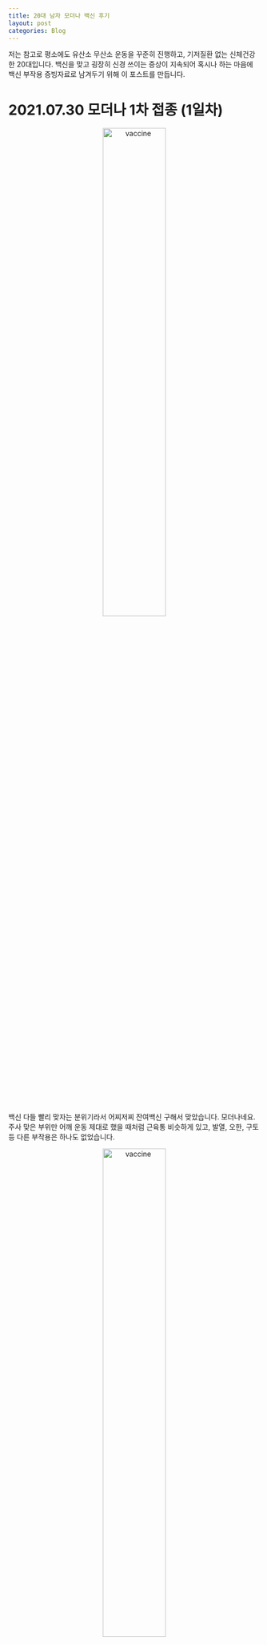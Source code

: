 ```yaml
---
title: 20대 남자 모더나 백신 후기
layout: post
categories: Blog
---
```


저는 참고로 평소에도 유산소 무산소 운동을 꾸준히 진행하고, 기저질환 없는 신체건강한 20대입니다. 백신을 맞고 굉장히 신경 쓰이는 증상이 지속되어 혹시나 하는 마음에 백신 부작용 증빙자료로 남겨두기 위해 이 포스트를 만듭니다.

# 2021.07.30 모더나 1차 접종 (1일차)

<p align="center">
    <img src = "https://user-images.githubusercontent.com/45442859/128324651-ee53e7e1-b7d1-45ca-8ab7-5701ea893dd3.jpg" alt = "vaccine" width = "50%" height = "50%"/>
</p>

백신 다들 빨리 맞자는 분위기라서 어찌저찌 잔여백신 구해서 맞았습니다. 모더나네요. 주사 맞은 부위만 어깨 운동 제대로 했을 때처럼 근육통 비슷하게 있고, 발열, 오한,
구토 등 다른 부작용은 하나도 없었습니다. 

<p align="center">
    <img src = "https://user-images.githubusercontent.com/45442859/128324660-fedc5945-de3b-45d1-b7e3-f57ad753cb70.jpg" alt = "vaccine" width = "50%" height = "50%"/>
</p>

# 2021.08.02 부작용 (3일차)

* 발열증상 없음
* 가슴 답답함 지속

주말에도 어깨 근육통이 가시질 않아서 운동 안하고 푹 쉬었습니다. 근데 월요일이 되고 출근 하자마자 일이 터지네요. 
컴퓨터 앞에 딱 앉으니까 가슴 답답함 때문에 숨 쉬기가 어려운 게 느껴졌습니다. 그래서 정말 큰일 났구나 하고, 바로 근처 내과로 갔죠.
엑스레이 찍고, 심전도도 해봤는데, 별 이상 없답니다. 그래서 일단 기분탓인갑다 하고 다시 일하러 갔습니다.
근데 가슴 답답한 건 없어지질 않네요.

# 2021.08.03 심장 초음파 (4일차)

* 발열증상 없음
* 가슴 답답함 지속

가슴 답답한 건 여전합니다. 문제는 조금만 격하게 움직여서 심장 뛰는 게 빨라지면 호흡이 힘들어진다는 걸 인지했습니다. 그래서 또 병원으로 갑니다.
초음파는 비싸다고 하셔서 정말 문제가 있을 때 찍어보자 하셨는데, 비싼거고 나발이고 일단 살아야 되지 않겠습니까. 
다행히 학교에서 70퍼센트까지는 비용 부담을 해준다고 해서 초음파도 찍고, 혈액검사도 진행했습니다. 결과는 다음날 아침에 알려준다네요.
아직까진 발열, 오한 등의 증상은 없고, 가슴이 찝찝하게 불편합니다.

# 2021.08.04 검사 결과 (5일차)

* 발열증상 없음
* 가슴 답답함 지속

검사 결과는 역시 이상 없답니다. 이게 더 사람 미치게 합니다. 분명 증상이 있는데, 검사는 문제가 없답니다. 
심리적 문제가 아닐까 싶어서 최대한 마음을 편하게 먹어봅니다. 증상이 좀 완화되는 것 같긴 합니다.
무서워서 네이버 검색을 좀 해보니 저랑 비슷한 증상을 겪고 계신 분들이 꽤 있더군요. 

링크: [백신 이상 증상](https://blog.naver.com/wls0474/222416964422)

# 2021.08.05 (6일차)

* 발열증상 없음
* 가슴 답답함 지속

뭐 어제보단 나은 거 같긴 한데, 여전히 신경 쓰입니다. 근데 2차는 아마 안 맞을거 같습니다. 백신 맞았다가 정신건강, 몸건강 다 잃게 생겼습니다. 
이번주는 운동 쉬면서 휴식 취하고 다음주에도 이런 증상이 계속 되면 큰 병원으로 가볼까합니다.

# 2021.08.06 (7일차)

* 발열증상 없음
* 가슴 답답함 지속

여전히 심장 부위가 콕콕 찌르는 듯한 느낌과 흉부 압박감 지속. 근데 일상생활에 문제 있을 정도는 아닌데 나한테 중요한건 운동을 할 수 있느냐 없느냐의 문제.
혹시 몰라 덱시부프로펜 계열 진통제를 복용했는데, 별 효과는 없음. 다음주 월요일 유성 선병원 예약했고, 오늘 원래 다니던 내과에 검사결과랑 소견서 떼러 일찍 퇴근 후 휴식 예정. 

# 2021.08.07 (8일차)

* 발열증상 없음
* 가슴 답답함 지속

여전히 심장 부위가 콕콕 찌르는 듯한 느낌과 흉부 압박감 지속. 확실히 왼쪽으로 돌아 누웠을 때 예전에는 못 느끼던 압박감이 심해진 것 같긴 함. 그리고 심장 부위
등 근육 쪽에 근육통 비슷한 통증이 느껴짐. 살살 운동을 해보면 괜찮지 않을까 싶어서 테니스를 쳤는데, 증상 완화 같은 건 없음. 다행인건 심박수가 140 정도까지 올라도 
통증이 심해진다거나 하는 증상은 없어서 월요일에 병원 갔다가 괜찮으면 웨이트 트레이닝 말고 가벼운 운동은 시작할 예정.

# 2021.08.08 (9일차)

* 발열증상 없음
* 가슴 답답함 지속

여전히 심장 부위가 콕콕 찌르는 듯한 느낌과 흉부 압박감 지속. 내일 큰 병원을 가서 의사 선생님을 만나 본다고 해서 원인을 찾을 수 있을 것 같진 않다. 어디에 확실하게 문제라도 있으면
약이라도 처방해달라 할텐데 검사 결과는 다 정상이라고 하니 더 답답할 뿐.

# 2021.08.09 (10일차)

* 발열증상 없음
* 가슴 답답함 지속

여전히 심장 부위가 콕콕 찌르는 듯한 느낌과 흉부 압박감 지속. 큰 병원 와서 심전도랑 엑스레이 다시 했다. 전 병원에서 받았던 초음파 검사 결과, 혈액검사 결과 모두 정상이라
일단 증상 완화를 위해 약을 처방해주셨다. 대충 보니까 해열제, 소염 계열 진통제, 위산 분비 억제제인데, 네이버에서 추천해준 약 구성이랑 똑같다. 흠... 3일 먹어보라는데 이거 먹어도 똑같을거 같은데... 

2차 접종 해도 되냐고 물어보니까 검사결과는 문제 없어서 맞아도 될 것 같단다. 물론 검사 결과 밖에 신뢰할만한 지표가 없긴 한데 만나는 의사마다 저러면 환자인 내 입장은 속 터진다... 난 분명 증상이 있는데. 약 먹고 제발 증상 없어졌으면 좋겠다.

인터넷 검색 해보니까 나만 이런건 아닌거 같은데, 검사 결과는 이상 없다고 부작용 인정은 안해주면서 그냥 백신 맞으라고 하면... 일단 주변 사람들한테는 신중하게 고민하고 결정하라고 했다.

# 2021.08.10 (11일차)

* 발열증상 없음
* 가슴 답답함 지속

흉부 압박감 보다는 이제 간헐적으로 콕콕 찌르는 통증이 생겼다. 일상 생활에는 정말 지장 없을 것 같은데, 문제는 운동을 언제 다시 할 수 있느냐이다. 요즘 운동을 못해서 그런지
몸도 푹푹 처지고, 체력도 떨어진 것 같다. 증상이 아예 없어질 때까진 운동을 안 하려고 하는데... 너무 답답... 내 통증과는 별개로 모더나 수급에 차질이 생겨서 2차 접종이 2주 밀렸다.
애초에 지난 몇 달 동안 수급에 문제 없다고 언론에서 떠들 때부터 안 믿었는데, 역시 빈 수레가 요란하다. 

(추가) 밤에 갑자기 왼쪽 팔 저림 증상도 추가. 전체적으로 저린 게 아니라 새끼 손가락 부근 손바닥이 저리더니 시간이 지나도 잘 회복이 안 되는 것 같다. 그리고 갑자기 등 통증도 생겼다.

# 2021.08.11 (12일차)

* 발열증상 없음
* 가슴 답답함 지속

흉부 압박감 보단 심장 쪽 콕콕 찌르는 증상이다. 아침에 일어나기가 너무 힘들고, 밤에 통증이 더 심해지는 것 같다. 흉부 압박감 보다는 이제 간헐적으로 콕콕 찌르는 통증이 생겼다. 내일 아침이면 받아온
약 다 먹는데, 증상 호전 되는 건 없는 것 같다. 이제 심장 쪽 문제가 아닐 것 같다는 합리적인 의심이 생기는 중... 순환기내과를 가봐야되나...

# 2021.08.12 (13일차)

* 발열증상 없음
* 가슴 답답함 지속

어제랑 비슷하다. 모르겠다 이제. 그냥 운동 할란다. 운동 뒤에 후기 작성해야지.

(운동 뒤 후기) 별 문제 없다. 숨이 차지도 않고 심장이 특별하게 더 빨리 뛴다는 건 못 느낀 것 같다.
유산소도 한 번 해봐야겠다.
